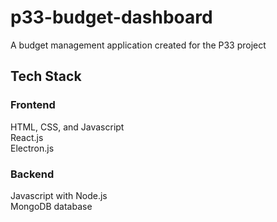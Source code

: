 # p33-budget-dashboard
A budget management application created for the P33 project

## Tech Stack
### Frontend
HTML, CSS, and Javascript\
React.js\
Electron.js

### Backend
Javascript with Node.js\
MongoDB database
